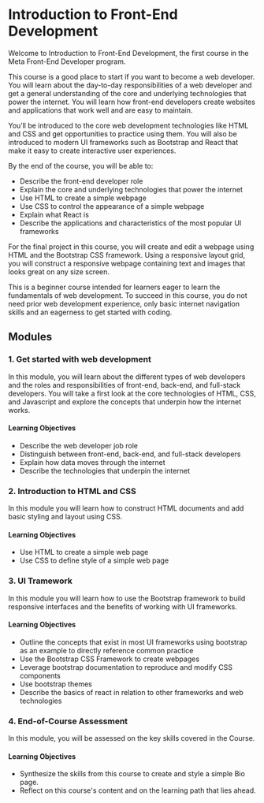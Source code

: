 # Introduction to Front-End Development
Welcome to Introduction to Front-End Development, the first course in the Meta Front-End Developer program.

This course is a good place to start if you want to become a web developer. You will learn about the day-to-day responsibilities of a web developer and get a general understanding of the core and underlying technologies that power the internet. You will learn how front-end developers create websites and applications that work well and are easy to maintain.

You’ll be introduced to the core web development technologies like HTML and CSS and get opportunities to practice using them. You will also be introduced to modern UI frameworks such as Bootstrap and React that make it easy to create interactive user experiences.

By the end of the course, you will be able to:
- Describe the front-end developer role
- Explain the core and underlying technologies that power the internet
- Use HTML to create a simple webpage
- Use CSS to control the appearance of a simple webpage
- Explain what React is
- Describe the applications and characteristics of the most popular UI frameworks

For the final project in this course, you will create and edit a webpage using HTML and the Bootstrap CSS framework. Using a responsive layout grid, you will construct a responsive webpage containing text and images that looks great on any size screen.

This is a beginner course intended for learners eager to learn the fundamentals of web development. To succeed in this course, you do not need prior web development experience, only basic internet navigation skills and an eagerness to get started with coding.

## Modules
### 1. Get started with web development
In this module, you will learn about the different types of web developers and the roles and responsibilities of front-end, back-end, and full-stack developers. You will take a first look at the core technologies of HTML, CSS, and Javascript and explore the concepts that underpin how the internet works.
#### Learning Objectives
* Describe the web developer job role
* Distinguish between front-end, back-end, and full-stack developers
* Explain how data moves through the internet
* Describe the technologies that underpin the internet

### 2. Introduction to HTML and CSS
In this module you will learn how to construct HTML documents and add basic styling and layout using CSS.
#### Learning Objectives
* Use HTML to create a simple web page
* Use CSS to define style of a simple web page

### 3. UI Tramework
In this module you will learn how to use the Bootstrap framework to build responsive interfaces and the benefits of working with UI frameworks.
#### Learning Objectives
* Outline the concepts that exist in most UI frameworks using bootstrap as an example to directly reference common practice
* Use the Bootstrap CSS Framework to create webpages
* Leverage bootstrap documentation to reproduce and modify CSS components
* Use bootstrap themes
* Describe the basics of react in relation to other frameworks and web technologies

### 4. End-of-Course Assessment
In this module, you will be assessed on the key skills covered in the Course.
#### Learning Objectives
* Synthesize the skills from this course to create and style a simple Bio page.
* Reflect on this course's content and on the learning path that lies ahead.
